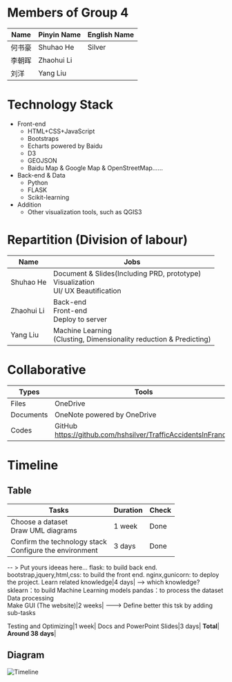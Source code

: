 # Members of Group 4 
Name|Pinyin Name|English Name
-|-|-
何书豪|Shuhao He|Silver
李朝晖|Zhaohui Li|
刘洋|Yang Liu|

# Technology Stack  
 - Front-end
     - HTML+CSS+JavaScript
     - Bootstraps
    - Echarts powered by Baidu
    - D3
    - GEOJSON
    - Baidu Map & Google Map & OpenStreetMap……
 - Back-end & Data 
    - Python
    - FLASK
    - Scikit-learning
 - Addition
    - Other visualization tools, such as QGIS3

# Repartition (Division of labour)
Name|Jobs
-|-
Shuhao He| 	Document & Slides(Including PRD, prototype)<br>Visualization<br>UI/ UX Beautification
Zhaohui Li|Back-end<br>Front-end<br>Deploy to server
Yang Liu|Machine Learning <br>(Clusting, Dimensionality reduction & Predicting)

# Collaborative
Types|Tools
-|-
Files|OneDrive	
Documents|OneNote powered by OneDrive	
Codes|GitHub	https://github.com/hshsilver/TrafficAccidentsInFrance/

# Timeline
## Table
Tasks|Duration|Check
-|-|-
Choose a dataset<br>Draw UML diagrams|1 week|Done
Confirm the technology stack<br>Configure the environment|3 days|Done
-- > Put yours ideeas here...
	flask: to build back end.
	bootstrap,jquery,html,css: to build the front end.
	nginx,gunicorn: to deploy the project.
Learn related knowledge|4 days|
--> which knowledge?
	sklearn：to build Machine Learning models
	pandas：to process the dataset
Data processing<br>Make GUI (The website)|2 weeks|
---> Define better this tsk by adding sub-tasks

Testing and Optimizing|1 week|
Docs and PowerPoint Slides|3 days|
**Total**|	**Around 38 days**|


<!-- ```mermaid
gantt
        dateFormat  YYYY-MM-DD
        title  Gantt Chart
        section Tasks
        Choose a dataset:done,des1,2019-4-29,7d
        Draw UML diagrams:done,des1,2019-4-29,7d
        technology stack:active,des2,after des1, d
        计划中:des3, after des2, 5d

``` -->

## Diagram
![Timeline](/Pictures/XMIND_Diagrams/Accidents_In_France_Timeline.png)
